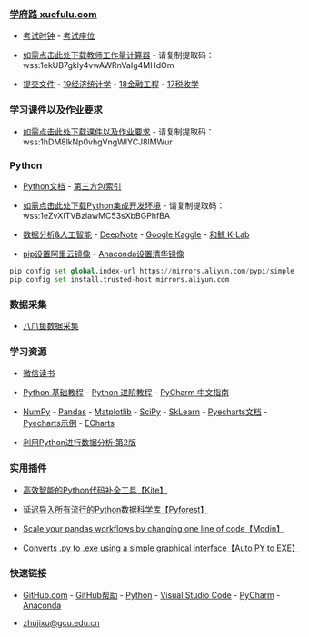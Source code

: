 ### **[学府路 xuefulu.com](http://xuefulu.com/)**

+ [考试时钟](http://508cst.gcu.edu.cn/clock/) - [考试座位](http://508cst.gcu.edu.cn/seat/)

+ [如需点击此处下载教师工作量计算器](https://www.wenshushu.cn/k/30s5nspqc7x) - 请复制提取码：wss:1ekUB7gkly4vwAWRnVaIg4MHdOm

+ [提交文件](http://xuefulu.com/) - [19经济统计学](https://wss.pet/s/3dzfzb330rs) - [18金融工程](https://wss.pet/s/3dzg50oq6av) - [17税收学](https://wss.pet/s/3dzhdw328h3)


### **学习课件以及作业要求**

+ [如需点击此处下载课件以及作业要求](https://www.wenshushu.cn/k/3g8cbxb1tgn) - 请复制提取码：wss:1hDM8lkNp0vhgVngWIYCJ8lMWur


### **Python**
+ [Python文档](https://docs.python.org/zh-cn/3/) - [第三方包索引](https://pypi.org/)

+ [如需点击此处下载Python集成开发环境](https://www.wenshushu.cn/k/2zps61ic78o) - 请复制提取码：wss:1eZvXITVBzlawMC53sXbBGPhfBA

+ [数据分析&人工智能](http://xuefulu.com/) - [DeepNote](https://deepnote.com/) - [Google Kaggle](https://www.kaggle.com/) - [和鲸 K-Lab](https://www.kesci.com/)

+ [pip设置阿里云镜像](http://xuefulu.com/) - [Anaconda设置清华镜像](https://mirror.tuna.tsinghua.edu.cn/help/anaconda/)
```python
pip config set global.index-url https://mirrors.aliyun.com/pypi/simple
pip config set install.trusted-host mirrors.aliyun.com
```

### **数据采集**
+ [八爪鱼数据采集](https://www.bazhuayu.com/download)

### **学习资源**
+ [微信读书](https://weread.qq.com/)

+ [Python 基础教程](https://bop.mol.uno) - [Python 进阶教程](https://eastlakeside.gitbook.io/interpy-zh/) - [PyCharm 中文指南](http://pycharm.iswbm.com/zh_CN/latest/)

+ [NumPy](https://www.numpy.org.cn) - [Pandas](https://www.pypandas.cn) - [Matplotlib](https://www.matplotlib.org.cn) - [SciPy](https://wizardforcel.gitbooks.io/scipy-lecture-notes/content/) - [SkLearn](https://sklearn.apachecn.org/) - [Pyecharts文档](https://pyecharts.org/#/zh-cn/) - [Pyecharts示例](https://gallery.pyecharts.org/#/README) - [ECharts](https://www.echartsjs.com/examples/zh/index.html)


+ [利用Python进行数据分析·第2版](https://seancheney.gitbook.io/python-for-data-analysis-2nd/)

### **实用插件**
+ [高效智能的Python代码补全工具【Kite】](https://www.kite.com/)

+ [延迟导入所有流行的Python数据科学库【Pyforest】](https://pypi.org/project/pyforest/)

+ [Scale your pandas workflows by changing one line of code【Modin】](https://pypi.org/project/modin/)

+ [Converts .py to .exe using a simple graphical interface【Auto PY to EXE】](https://pypi.org/project/auto-py-to-exe/)

### **快速链接**
+ [GitHub.com](https://github.com/login) - [GitHub帮助](https://help.github.com/cn) - [Python](https://www.python.org/) - [ Visual Studio Code](https://code.visualstudio.com/) - [PyCharm](http://www.jetbrains.com/pycharm/download/) - [Anaconda](https://www.anaconda.com/products/individual#Downloads)

+ <zhujixu@gcu.edu.cn>
